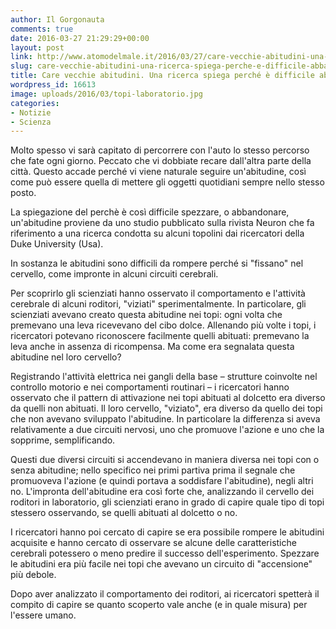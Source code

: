 ```yaml
---
author: Il Gorgonauta
comments: true
date: 2016-03-27 21:29:29+00:00
layout: post
link: http://www.atomodelmale.it/2016/03/27/care-vecchie-abitudini-una-ricerca-spiega-perche-e-difficile-abbandonarle/
slug: care-vecchie-abitudini-una-ricerca-spiega-perche-e-difficile-abbandonarle
title: Care vecchie abitudini. Una ricerca spiega perché è difficile abbandonarle
wordpress_id: 16613
image: uploads/2016/03/topi-laboratorio.jpg
categories:
- Notizie
- Scienza
---
```


Molto spesso vi sarà capitato di percorrere con l'auto lo stesso percorso che fate ogni giorno. Peccato che vi dobbiate recare dall'altra parte della città. Questo accade perché vi viene naturale seguire un'abitudine, così come può essere quella di mettere gli oggetti quotidiani sempre nello stesso posto.

La spiegazione del perchè è così difficile spezzare, o abbandonare, un'abitudine proviene da uno studio pubblicato sulla rivista Neuron che fa riferimento a una ricerca condotta su alcuni topolini dai ricercatori della Duke University (Usa).

In sostanza le abitudini sono difficili da rompere perché si "fissano" nel cervello, come impronte in alcuni circuiti cerebrali.

Per scoprirlo gli scienziati hanno osservato il comportamento e l'attività cerebrale di alcuni roditori, "viziati" sperimentalmente. In particolare, gli scienziati avevano creato questa abitudine nei topi: ogni volta che premevano una leva ricevevano del cibo dolce. Allenando più volte i topi, i ricercatori potevano riconoscere facilmente quelli abituati: premevano la leva anche in assenza di ricompensa. Ma come era segnalata questa abitudine nel loro cervello?

Registrando l'attività elettrica nei gangli della base – strutture coinvolte nel controllo motorio e nei comportamenti routinari – i ricercatori hanno osservato che il pattern di attivazione nei topi abituati al dolcetto era diverso da quelli non abituati. Il loro cervello, "viziato", era diverso da quello dei topi che non avevano sviluppato l'abitudine. In particolare la differenza si aveva relativamente a due circuiti nervosi, uno che promuove l'azione e uno che la sopprime, semplificando.

Questi due diversi circuiti si accendevano in maniera diversa nei topi con o senza abitudine; nello specifico nei primi partiva prima il segnale che promuoveva l'azione (e quindi portava a soddisfare l'abitudine), negli altri no. L'impronta dell'abitudine era così forte che, analizzando il cervello dei roditori in laboratorio, gli scienziati erano in grado di capire quale tipo di topi stessero osservando, se quelli abituati al dolcetto o no.

I ricercatori hanno poi cercato di capire se era possibile rompere le abitudini acquisite e hanno cercato di osservare se alcune delle caratteristiche cerebrali potessero o meno predire il successo dell'esperimento. Spezzare le abitudini era più facile nei topi che avevano un circuito di "accensione" più debole.

Dopo aver analizzato il comportamento dei roditori, ai ricercatori spetterà il compito di capire se quanto scoperto vale anche (e in quale misura) per l'essere umano.
